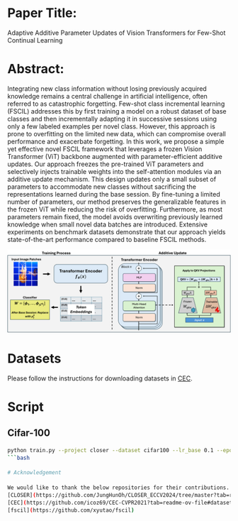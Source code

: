 # Paper Title: 
Adaptive Additive Parameter Updates of Vision Transformers for Few-Shot Continual Learning 


# Abstract:
Integrating new class information without losing previously acquired knowledge remains a central challenge in artificial intelligence, often referred to as catastrophic forgetting. Few-shot class incremental learning (FSCIL) addresses this by first training a model on a robust dataset of base classes and then incrementally adapting it in successive sessions using only a few labeled examples per novel class. However, this approach is prone to overfitting on the limited new data, which can compromise overall performance and exacerbate forgetting. In this work, we propose a simple yet effective novel FSCIL framework that leverages a frozen Vision Transformer (ViT) backbone augmented with parameter-efficient additive updates. Our approach freezes the pre-trained ViT parameters and selectively injects trainable weights into the self-attention modules via an additive update mechanism. This design updates only a small subset of parameters to accommodate new classes without sacrificing the representations learned during the base session. By fine-tuning a limited number of parameters, our method preserves the generalizable features in the frozen ViT while reducing the risk of overfitting. Furthermore, as most parameters remain fixed, the model avoids overwriting previously learned knowledge when small novel data batches are introduced. Extensive experiments on benchmark datasets demonstrate that our approach yields state-of-the-art performance compared to baseline FSCIL methods.

![My Image](Main_Figure.png)

# Datasets
Please follow the instructions for downloading datasets in [CEC](https://github.com/icoz69/CEC-CVPR2021?tab=readme-ov-file#datasets-and-pretrained-models).


# Script

## Cifar-100
```bash
python train.py --project closer --dataset cifar100 --lr_base 0.1 --epochs_base 200 --gpu 0 --cl
```bash

# Acknowledgement

We would like to thank the below repositories for their contributions. 
[CLOSER](https://github.com/JungHunOh/CLOSER_ECCV2024/tree/master?tab=readme-ov-file)
[CEC](https://github.com/icoz69/CEC-CVPR2021?tab=readme-ov-file#datasets-and-pretrained-models)
[fscil](https://github.com/xyutao/fscil)
